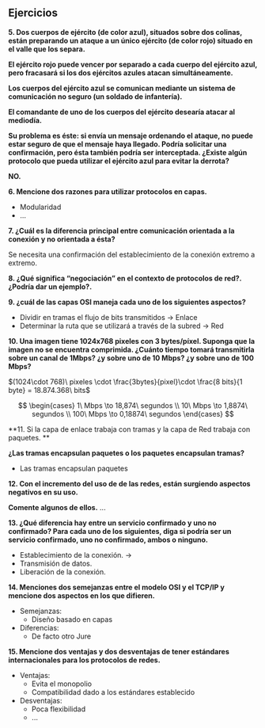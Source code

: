 ## Ejercicios

**5. Dos cuerpos de ejército (de color azul), situados sobre dos colinas, están preparando un
ataque a un único ejército (de color rojo) situado en el valle que los separa.**

**El ejército rojo puede vencer por separado a cada cuerpo del ejército azul, pero fracasará si los dos ejércitos azules atacan simultáneamente.**

**Los cuerpos del ejército azul se comunican mediante un sistema de comunicación no seguro (un soldado de infantería).** 

**El comandante de uno de los cuerpos del ejército desearía atacar al mediodía.**

**Su problema es éste: si envía un mensaje ordenando el ataque, no puede estar seguro de que el mensaje haya llegado. Podría solicitar una confirmación, pero ésta también podría ser interceptada. ¿Existe algún protocolo que pueda utilizar el ejército azul para evitar la derrota?**

**NO.**

**6. Mencione dos razones para utilizar protocolos en capas.**
- Modularidad
- ...


**7. ¿Cuál es la diferencia principal entre comunicación orientada a la conexión y no orientada a ésta?**

Se necesita una confirmación del establecimiento de la conexión extremo a extremo. 


**8. ¿Qué significa “negociación” en el contexto de protocolos de red?. ¿Podría dar un ejemplo?.**

**9. ¿cuál de las capas OSI maneja cada uno de los siguientes aspectos?**
-  Dividir en tramas el flujo de bits transmitidos -> Enlace
- Determinar la ruta que se utilizará a través de la subred -> Red


**10. Una imagen tiene 1024x768 pixeles con 3 bytes/píxel. Suponga que la imagen no se
encuentra comprimida. ¿Cuánto tiempo tomará transmitirla sobre un canal de 1Mbps? ¿y sobre uno de 10 Mbps? ¿y sobre uno de 100 Mbps?**

$(1024\cdot 768)\ pixeles \cdot \frac{3bytes}{pixel}\cdot \frac{8 bits}{1 byte} = 18.874.368\ bits$

$$
\begin{cases} 
    1\ Mbps \to 18,874\ segundos \\
    10\ Mbps \to 1,8874\ segundos \\
    100\ Mbps \to 0,18874\ segundos
\end{cases}
$$


**11. Si la capa de enlace trabaja con tramas y la capa de Red trabaja con paquetes. **

**¿Las tramas encapsulan paquetes o los paquetes encapsulan tramas?**
- Las tramas encapsulan paquetes

**12. Con el incremento del uso de de las redes, están surgiendo aspectos negativos en su uso.**

**Comente algunos de ellos.** ...


**13. ¿Qué diferencia hay entre un servicio confirmado y uno no confirmado? Para cada uno de los siguientes, diga si podría ser un servicio confirmado, uno no confirmado, ambos o ninguno.**

- Establecimiento de la conexión. ->
- Transmisión de datos. 
- Liberación de la conexión.


**14. Menciones dos semejanzas entre el modelo OSI y el TCP/IP y mencione dos aspectos en los que difieren.**

- Semejanzas:
	- Diseño basado en capas
- Diferencias: 
	- De facto otro Jure

**15. Mencione dos ventajas y dos desventajas de tener estándares internacionales para los protocolos de redes.**

- Ventajas:
	- Evita el monopolio
	- Compatibilidad dado a los estándares establecido
- Desventajas:
	- Poca flexibilidad
	- ...


